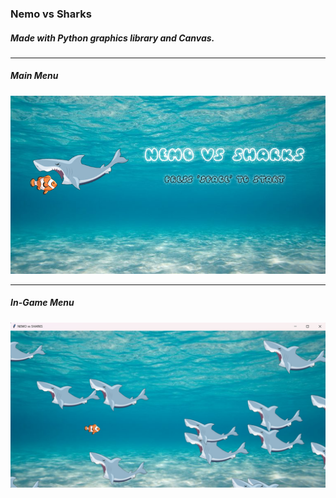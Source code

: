 ### Nemo vs Sharks

##### Made with Python graphics library and Canvas.

------------


##### Main Menu
![Main Menu](https://github.com/sicilydefense/NemovsSharks/blob/main/NemoVsSharks/denizalti.png?raw=true "Main Menu")

------------

##### In-Game Menu

![In-Game Screenshot](https://github.com/sicilydefense/NemovsSharks/blob/main/NemoVsSharks/in_game.png?raw=true "In-Game Screenshot")
